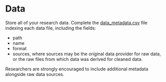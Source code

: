 # Data
Store all of your research data. Complete the [data_metadata.csv](data_metadata.csv) file indexing each data file, including the fields:

- path
- name
- format
- sources, where sources may be the original data provider for raw data, or the raw files from which data was derived for cleaned data.

Researchers are strongly encouraged to include additional metadata alongside raw data sources.
